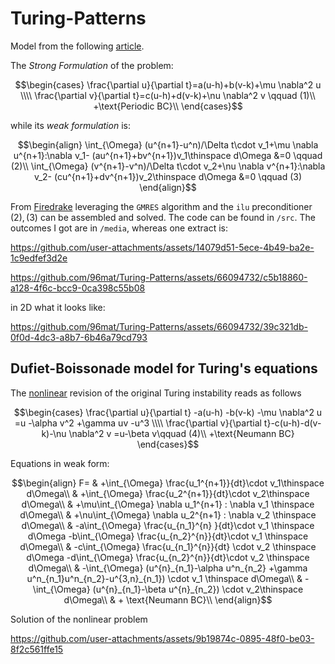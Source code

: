 # Turing-Patterns
Model from the following [article](https://royalsocietypublishing.org/doi/10.1098/rstb.1952.0012).

The _Strong Formulation_ of the problem:

$$\begin{cases}
\frac{\partial u}{\partial t}=a(u-h)+b(v-k)+\mu \nabla^2 u \\\\
\frac{\partial v}{\partial t}=c(u-h)+d(v-k)+\nu \nabla^2 v \qquad (1)\\
+\text{Periodic BC}\\
\end{cases}$$

while its _weak formulation_ is:
```math
\begin{align}
\int_{\Omega} (u^{n+1}-u^n)/\Delta t\cdot v_1+\mu  \nabla u^{n+1}:\nabla v_1- (au^{n+1}+bv^{n+1})v_1\thinspace d\Omega &=0 \qquad (2)\\
\int_{\Omega} (v^{n+1}-v^n)/\Delta t\cdot v_2+\nu  \nabla v^{n+1}:\nabla v_2- (cu^{n+1}+dv^{n+1})v_2\thinspace d\Omega &=0 \qquad (3)
\end{align}
```
From [Firedrake](https://www.firedrakeproject.org/) leveraging the ```GMRES``` algorithm and the ```ilu``` preconditioner $(2),(3)$ can be assembled and solved. The code can be found in ```/src```. The outcomes I got are in ```/media```, whereas one extract is:



https://github.com/user-attachments/assets/14079d51-5ece-4b49-ba2e-1c9edfef3d2e




https://github.com/96mat/Turing-Patterns/assets/66094732/c5b18860-a128-4f6c-bcc9-0ca398c55b08

in 2D what it looks like:

https://github.com/96mat/Turing-Patterns/assets/66094732/39c321db-0f0d-4dc3-a8b7-6b46a79cd793

## Dufiet-Boissonade model for Turing's equations 
The [nonlinear](https://journals.aps.org/pre/abstract/10.1103/PhysRevE.53.4883) revision of the original Turing instability reads as follows

$$\begin{cases}
\frac{\partial u}{\partial t} -a(u-h) -b(v-k) -\mu \nabla^2 u  =u -\alpha v^2 +\gamma uv -u^3 \\\\
\frac{\partial v}{\partial t}-c(u-h)-d(v-k)-\nu \nabla^2 v  =u-\beta v\qquad (4)\\
+\text{Neumann BC}
\end{cases}$$

Equations in weak form:

```math
\begin{align}
F= & +\int_{\Omega} \frac{u_1^{n+1}}{dt}\cdot v_1\thinspace d\Omega\\
& +\int_{\Omega} \frac{u_2^{n+1}}{dt}\cdot v_2\thinspace d\Omega\\
& +\mu\int_{\Omega} \nabla u_1^{n+1} : \nabla v_1 \thinspace d\Omega\\
& +\nu\int_{\Omega} \nabla u_2^{n+1} : \nabla v_2 \thinspace d\Omega\\
& -a\int_{\Omega} \frac{u_{n_1}^{n} }{dt}\cdot v_1 \thinspace d\Omega -b\int_{\Omega} \frac{u_{n_2}^{n}}{dt}\cdot v_1 \thinspace d\Omega\\
& -c\int_{\Omega} \frac{u_{n_1}^{n}}{dt} \cdot v_2 \thinspace d\Omega -d\int_{\Omega} \frac{u_{n_2}^{n}}{dt}\cdot v_2 \thinspace d\Omega\\
& -\int_{\Omega} (u^{n}_{n_1}-\alpha u^n_{n_2} +\gamma u^n_{n_1}u^n_{n_2}-u^{3,n}_{n_1}) \cdot v_1 \thinspace d\Omega\\
& -\int_{\Omega}  (u^{n}_{n_1}-\beta u^{n}_{n_2}) \cdot v_2\thinspace d\Omega\\
& + \text{Neumann BC}\\
\end{align}
```

Solution of the nonlinear problem


https://github.com/user-attachments/assets/9b19874c-0895-48f0-be03-8f2c561ffe15


